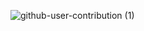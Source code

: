 ![github-user-contribution (1)](https://user-images.githubusercontent.com/95966082/182600420-98df5517-c818-4b8b-b7e6-92148fafcab4.svg)
